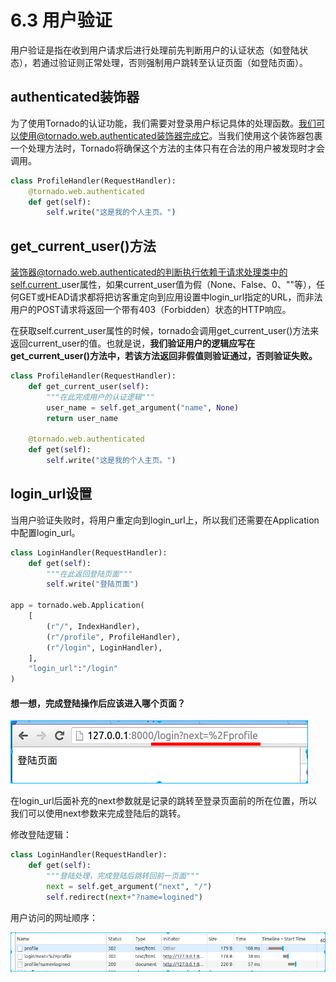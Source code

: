 # 6.3 用户验证

用户验证是指在收到用户请求后进行处理前先判断用户的认证状态（如登陆状态），若通过验证则正常处理，否则强制用户跳转至认证页面（如登陆页面）。

## authenticated装饰器 

为了使用Tornado的认证功能，我们需要对登录用户标记具体的处理函数。我们可以使用@tornado.web.authenticated装饰器完成它。当我们使用这个装饰器包裹一个处理方法时，Tornado将确保这个方法的主体只有在合法的用户被发现时才会调用。

```python
class ProfileHandler(RequestHandler):
    @tornado.web.authenticated
    def get(self):
        self.write("这是我的个人主页。")
```

## get\_current\_user()方法

装饰器@tornado.web.authenticated的判断执行依赖于请求处理类中的self.current\_user属性，如果current\_user值为假（None、False、0、""等），任何GET或HEAD请求都将把访客重定向到应用设置中login\_url指定的URL，而非法用户的POST请求将返回一个带有403（Forbidden）状态的HTTP响应。

在获取self.current\_user属性的时候，tornado会调用get\_current\_user()方法来返回current\_user的值。也就是说，**我们验证用户的逻辑应写在get\_current\_user()方法中，若该方法返回非假值则验证通过，否则验证失败。**

```python
class ProfileHandler(RequestHandler):
    def get_current_user(self):
        """在此完成用户的认证逻辑"""
        user_name = self.get_argument("name", None)
        return user_name 

    @tornado.web.authenticated
    def get(self):
        self.write("这是我的个人主页。")
```

## login\_url设置

当用户验证失败时，将用户重定向到login\_url上，所以我们还需要在Application中配置login\_url。

```python
class LoginHandler(RequestHandler):
    def get(self):
        """在此返回登陆页面"""
        self.write("登陆页面")

app = tornado.web.Application(
    [
        (r"/", IndexHandler),
        (r"/profile", ProfileHandler),
        (r"/login", LoginHandler),
    ],
    "login_url":"/login"
)
```
#### 想一想，完成登陆操作后应该进入哪个页面？

![跳转后的login_url](/images/login_url_next.png)

在login\_url后面补充的next参数就是记录的跳转至登录页面前的所在位置，所以我们可以使用next参数来完成登陆后的跳转。

修改登陆逻辑：
```python
class LoginHandler(RequestHandler):
    def get(self):
        """登陆处理，完成登陆后跳转回前一页面"""
        next = self.get_argument("next", "/")
        self.redirect(next+"?name=logined") 
```

用户访问的网址顺序：

![跳转顺序](/images/login_return_pre.png)